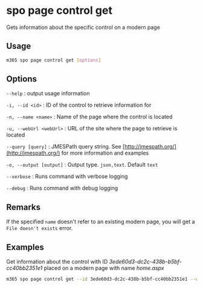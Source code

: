 # spo page control get

Gets information about the specific control on a modern page

## Usage

```sh
m365 spo page control get [options]
```

## Options

`--help`
: output usage information

`-i, --id <id>`
: ID of the control to retrieve information for

`-n, --name <name>`
: Name of the page where the control is located

`-u, --webUrl <webUrl>`
: URL of the site where the page to retrieve is located

`--query [query]`
: JMESPath query string. See [http://jmespath.org/](http://jmespath.org/) for more information and examples

`-o, --output [output]`
: Output type. `json,text`. Default `text`

`--verbose`
: Runs command with verbose logging

`--debug`
: Runs command with debug logging

## Remarks

If the specified `name` doesn't refer to an existing modern page, you will get a `File doesn't exists` error.

## Examples

Get information about the control with ID _3ede60d3-dc2c-438b-b5bf-cc40bb2351e1_ placed on a modern page with name _home.aspx_

```sh
m365 spo page control get --id 3ede60d3-dc2c-438b-b5bf-cc40bb2351e1 --webUrl https://contoso.sharepoint.com/sites/team-a --name home.aspx
```